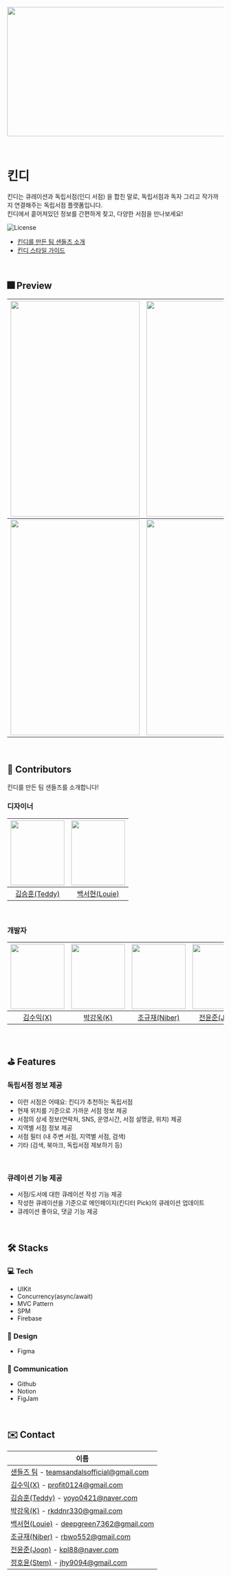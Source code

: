 <p align="center"><img src="https://user-images.githubusercontent.com/103024858/204984536-5c31b60b-bf70-4e15-b353-5c7de275befe.svg" width="2000" height="300"></p>
<br/>

# 킨디
킨디는 큐레이션과 독립서점(인디 서점) 을 합친 말로, 독립서점과 독자 그리고 작가까지 연결해주는 독립서점 플랫폼입니다.  
킨디에서 흩어져있던 정보를 간편하게 찾고, 다양한 서점을 만나보세요!

![License](https://img.shields.io/badge/License-MIT-yellowgreen) 
- [킨디를 만든 팀 샌들즈 소개](https://coffee-beaufort-369.notion.site/b92f3203c7b8402bb3987790c04d4e4d)
- [킨디 스타일 가이드](https://forest-ocean-bbc.notion.site/ver-1-0-1-e5aba08128de4571a006d84bf3716f2f)

<br/>

## 🎆 Preview
|<img src="https://user-images.githubusercontent.com/103024858/204985074-6d20aff1-e889-4cc3-8cfe-ffbb1c0a8c3c.svg" width="300" height="500">|<img src="https://user-images.githubusercontent.com/103024858/204985090-33f6a6b7-ca92-4fa6-866b-5455fb7e7870.svg" width="300" height="500">|<img src="https://user-images.githubusercontent.com/103024858/204985096-3f6efb21-4479-4eb9-b5a6-ba906c41b9e9.svg" width="300" height="500">|
|:-:|:-:|:-:|
|<img src="https://user-images.githubusercontent.com/103024858/204985099-1fe82f60-a36d-414b-9c1d-d245ccf27513.svg" width="300" height="500">|<img src="https://user-images.githubusercontent.com/103024858/204987290-a404d834-4f40-4b12-862c-28f3cefbdd8e.svg" width="300" height="500">|<img src="https://user-images.githubusercontent.com/103024858/204986750-90559284-f39d-45d7-b6fd-67881898afe9.svg" width="300" height="500">|
<br/>

## 👥 Contributors
킨디를 만든 팀 샌들즈를 소개합니다!

### 디자이너
|<img src="https://user-images.githubusercontent.com/103024858/204976384-68bbf947-03a8-4714-927b-7c25318145bc.jpeg" width="125" height="150">|<img src="https://user-images.githubusercontent.com/103024858/204976471-7df8df7b-8a39-46ce-9ba3-81c35228f43c.jpg" width="125" height="150">|
|:-:|:-:|
|[김승훈(Teddy)](https://github.com/seunghoonkim34)|[백서현(Louie)](https://github.com/100seo)|
<br/>

### 개발자  
|<img src="https://user-images.githubusercontent.com/103024858/204986631-83bd4984-ba1d-49bc-bd05-65e3c35f5d9d.jpeg" width="125" height="150">|<img src="https://user-images.githubusercontent.com/103024858/204976462-3f8af76b-3d12-41d0-8c70-355a050b881b.jpeg" width="125" height="150">|<img src="https://user-images.githubusercontent.com/103024858/204976477-8336d3ee-b4aa-4bd9-8ace-a732db00bdd4.jpeg" width="125" height="150">|<img src="https://user-images.githubusercontent.com/103024858/204976500-d5f6fa00-ad6c-42a1-87c8-a07712b4dd0f.JPG" width="125" height="150">|<img src="https://user-images.githubusercontent.com/103024858/204976506-1ad820e1-9397-44c7-ad93-77d70cb35dae.jpeg" width="125" height="150">|
|:-:|:-:|:-:|:-:|:-:|
|[김수익(X)](https://github.com/profit0124)|[박강욱(K)](https://github.com/rkddnr330)|[조규재(Niber)](https://github.com/im-niber)|[전윤준(Joon)](https://github.com/WooriJoon)|[정호윤(Stem)](https://github.com/stemmmm)|
<br/>

## ⛳️ Features
### 독립서점 정보 제공
- 이런 서점은 어때요: 킨디가 추천하는 독립서점
- 현재 위치를 기준으로 가까운 서점 정보 제공
- 서점의 상세 정보(연락처, SNS, 운영시간, 서점 설명글, 위치) 제공
- 지역별 서점 정보 제공
- 서점 필터 (내 주변 서점, 지역별 서점, 검색)
- 기타 (검색, 북마크, 독립서점 제보하기 등)
<br/>

### 큐레이션 기능 제공
- 서점/도서에 대한 큐레이션 작성 기능 제공
- 작성한 큐레이션을 기준으로 메인페이지(킨디터 Pick)의 큐레이션 업데이트
- 큐레이션 좋아요, 댓글 기능 제공
<br/>

## 🛠 Stacks
### 💻 Tech
- UIKit
- Concurrency(async/await)
- MVC Pattern
- SPM
- Firebase

### 🌈 Design
- Figma

### 💬 Communication
- Github
- Notion
- FigJam
<br/>

## ✉️ Contact
| 이름                                                         |
| ------------------------------------------------------------ |
| [샌들즈 팀](https://github.com/DeveloperAcademy-POSTECH/MacC-Team-Sandals) - teamsandalsofficial@gmail.com |
| [김수익(X)](https://github.com/profit0124) - profit0124@gmail.com |
| [김승훈(Teddy)](https://github.com/seunghoonkim34) - yoyo0421@naver.com |
| [박강욱(K)](https://github.com/rkddnr330) - rkddnr330@gmail.com   |
| [백서현(Louie)](https://github.com/100seo) - deepgreen7362@gmail.com |
| [조규재(Niber)](https://github.com/im-niber) - rbwo552@gmail.com  |
| [전윤준(Joon)](https://github.com/WooriJoon) - kpl88@naver.com |
| [정호윤(Stem)](https://github.com/stemmmm) - jhy9094@gmail.com |
<br/>

